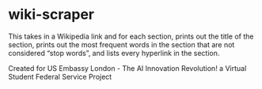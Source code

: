 # wiki-scraper

This takes in a Wikipedia link and for each section, prints out the title of the section, prints out the most frequent words in the section that are not considered “stop words”, and lists every hyperlink in the section.

Created for US Embassy London - The AI Innovation Revolution! a Virtual Student Federal Service Project
